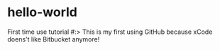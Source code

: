 # hello-world
First time use tutorial
#:>
This is my first using GitHub because xCode doens't like Bitbucket anymore! 
